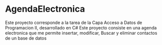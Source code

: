 # AgendaElectronica
Este proyecto corresponde a la tarea de la Capa Acceso a Datos de Programacion II,  desarrollado en C#
Este proyecto consiste en una agenda electronica que me permite insertar, modificar, Buscar y eliminar contactos de un base de datos 
